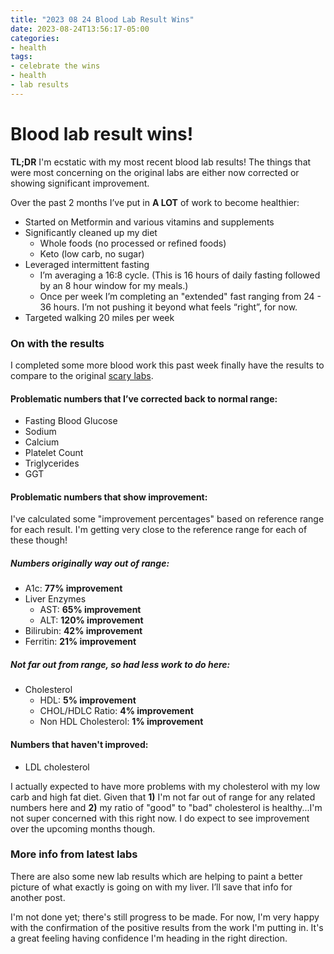 ```yaml
---
title: "2023 08 24 Blood Lab Result Wins"
date: 2023-08-24T13:56:17-05:00
categories:
- health
tags:
- celebrate the wins
- health
- lab results
---
```



# Blood lab result wins!

**TL;DR** I'm ecstatic with my most recent blood lab results!  The things that were most concerning on the original labs are either now corrected or showing significant improvement. 

Over the past 2 months I’ve put in **A LOT** of work to become healthier:
- Started on Metformin and various vitamins and supplements
- Significantly cleaned up my diet
    - Whole foods (no processed or refined foods)
    - Keto (low carb, no sugar)
- Leveraged intermittent fasting
    - I’m averaging a 16:8 cycle.  (This is 16 hours of daily fasting followed by an 8 hour window for my meals.)
    - Once per week I’m completing an "extended" fast ranging from 24 - 36 hours.  I’m not pushing it beyond what feels “right”, for now.
- Targeted walking 20 miles per week


### On with the results

I completed some more blood work this past week finally have the results to compare to the original [scary labs](/posts/blog-reboot/).

#### Problematic numbers that I’ve corrected back to normal range:
- Fasting Blood Glucose
- Sodium
- Calcium
- Platelet Count
- Triglycerides
- GGT

#### Problematic numbers that show improvement:

I've calculated some "improvement percentages" based on reference range for each result.  I'm getting very close to the reference range for each of these though!

##### Numbers originally way out of range:
- A1c: **77% improvement**
- Liver Enzymes
    - AST:  **65% improvement**
    - ALT:  **120% improvement** 
- Bilirubin:  **42% improvement**
- Ferritin:  **21% improvement**

##### Not far out from range, so had less work to do here:
- Cholesterol
    - HDL: **5% improvement**
    - CHOL/HDLC Ratio: **4% improvement**
    - Non HDL Cholesterol: **1% improvement**

#### Numbers that haven't improved:

- LDL cholesterol

I actually expected to have more problems with my cholesterol with my low carb and high fat diet.  Given that **1)** I'm not far out of range for any related numbers here and **2)** my ratio of "good" to "bad" cholesterol is healthy...I'm not super concerned with this right now.  I do expect to see improvement over the upcoming months though.

### More info from latest labs

There are also some new lab results which are helping to paint a better picture of what exactly is going on with my liver.  I’ll save that info for another post.

I'm not done yet; there's still progress to be made.  For now, I'm very happy with the confirmation of the positive results from the work I'm putting in.  It's a great feeling having confidence I'm heading in the right direction.

